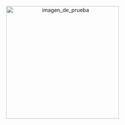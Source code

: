 <p align="center">
  <img src="foticos/i_wish_algebraic_topology.jpg" alt="imagen_de_prueba" width="300">
</p>

<!---
Juan-Pan/Juan-Pan is a ✨ special ✨ repository because its `README.md` (this file) appears on your GitHub profile.
You can click the Preview link to take a look at your changes.
--->
